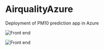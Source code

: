 # AirqualityAzure
Deployment of PM10 prediction app in Azure


![Front end](https://imgur.com/mqN2DBN.png)


![Front end](https://imgur.com/vQESsbm.png)


